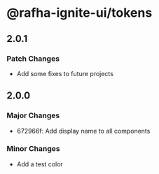 # @rafha-ignite-ui/tokens

## 2.0.1

### Patch Changes

- Add some fixes to future projects

## 2.0.0

### Major Changes

- 672966f: Add display name to all components

### Minor Changes

- Add a test color
